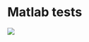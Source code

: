 # Matlab tests

![](https://github.com/jaromir-benes/Matlab-tests/actions/workflows/matlab-matrix.yml/badge.svg)
